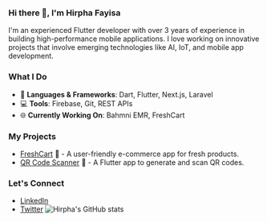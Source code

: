 

### Hi there 👋, I'm Hirpha Fayisa
I'm an experienced Flutter developer with over 3 years of experience in building high-performance mobile applications. I love working on innovative projects that involve emerging technologies like AI, IoT, and mobile app development.


### What I Do
- 🔨 **Languages & Frameworks**: Dart, Flutter, Next.js, Laravel
- 💻 **Tools**: Firebase, Git, REST APIs
- 🌐 **Currently Working On**: Bahmni EMR, FreshCart

### My Projects
- [FreshCart](https://github.com/Hirpha-Fayisa/FreshCart) 🛒 - A user-friendly e-commerce app for fresh products.
- [QR Code Scanner](https://github.com/Hirpha-Fayisa/QRScanner) 📱 - A Flutter app to generate and scan QR codes.


### Let's Connect
- [LinkedIn](https://linkedin.com/in/hirpha-fayisa-072051186/)
- [Twitter](https://twitter.com/hirpha)
![Hirpha's GitHub stats](https://github-readme-stats.vercel.app/api?username=Hirpha-Fayisa&show_icons=true)

